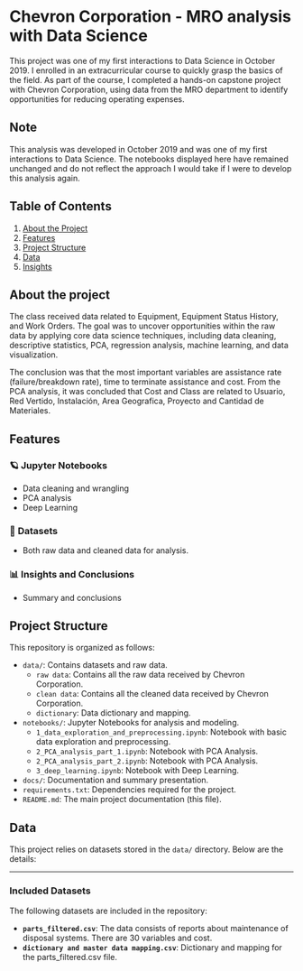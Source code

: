 # Chevron Corporation - MRO analysis with Data Science

This project was one of my first interactions to Data Science in October 2019. I enrolled in an extracurricular course to quickly grasp the basics of the field. As part of the course, I completed a hands-on capstone project with Chevron Corporation, using data from the MRO department to identify opportunities for reducing operating expenses. 

## Note
This analysis was developed in October 2019 and was one of my first interactions to Data Science. The notebooks displayed here have remained unchanged and do not reflect the approach I would take if I were to develop this analysis again. 

## Table of Contents
1. [About the Project](#about-the-project)
2. [Features](#features)
3. [Project Structure](#project-structure)
4. [Data](#data)
5. [Insights](#insights)

## About the project

The class received data related to Equipment, Equipment Status History, and Work Orders. The goal was to uncover opportunities within the raw data by applying core data science techniques, including data cleaning, descriptive statistics, PCA, regression analysis, machine learning, and data visualization.

The conclusion was that the most important variables are assistance rate (failure/breakdown rate), time to terminate assistance and cost. From the PCA analysis, it was concluded that Cost and Class are related to Usuario, Red Vertido, Instalación, Area Geografica, Proyecto and Cantidad de Materiales.

## Features

### 🪐 **Jupyter Notebooks**
- Data cleaning and wrangling
- PCA analysis
- Deep Learning 

### 📂 **Datasets**
- Both raw data and cleaned data for analysis.

### 📊 **Insights and Conclusions**
- Summary and conclusions

## Project Structure

This repository is organized as follows:

- `data/`: Contains datasets and raw data.
  - `raw data`: Contains all the raw data received by Chevron Corporation.
  - `clean data`: Contains all the cleaned data received by Chevron Corporation.
  - `dictionary`: Data dictionary and mapping.
- `notebooks/`: Jupyter Notebooks for analysis and modeling.
  - `1_data_exploration_and_preprocessing.ipynb`: Notebook with basic data exploration and preprocessing.
  - `2_PCA_analysis_part_1.ipynb`: Notebook with PCA Analysis.
  - `2_PCA_analysis_part_2.ipynb`: Notebook with PCA Analysis.
  - `3_deep_learning.ipynb`: Notebook with Deep Learning.
- `docs/`: Documentation and summary presentation.
- `requirements.txt`: Dependencies required for the project.
- `README.md`: The main project documentation (this file).


## Data
This project relies on datasets stored in the `data/` directory. Below are the details:

---

### **Included Datasets**
The following datasets are included in the repository:
- **`parts_filtered.csv`**: The data consists of reports about maintenance of disposal systems. There are 30 variables and cost.  
- **`dictionary and master data mapping.csv`**: Dictionary and mapping for the parts_filtered.csv file.
